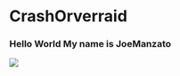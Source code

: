 # CrashOrverraid
### Hello World My name is **JoeManzato**
![](https://pixabay.com/pt/images/search/inform%C3%A1tica/)
